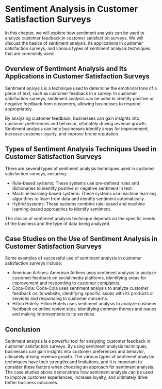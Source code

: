 Sentiment Analysis in Customer Satisfaction Surveys
============================================================

In this chapter, we will explore how sentiment analysis can be used to analyze customer feedback in customer satisfaction surveys. We will discuss the basics of sentiment analysis, its applications in customer satisfaction surveys, and various types of sentiment analysis techniques that are commonly used.

Overview of Sentiment Analysis and Its Applications in Customer Satisfaction Surveys
------------------------------------------------------------------------------------

Sentiment analysis is a technique used to determine the emotional tone of a piece of text, such as customer feedback in a survey. In customer satisfaction surveys, sentiment analysis can be used to identify positive or negative feedback from customers, allowing businesses to respond appropriately.

By analyzing customer feedback, businesses can gain insights into customer preferences and behavior, ultimately driving revenue growth. Sentiment analysis can help businesses identify areas for improvement, increase customer loyalty, and improve brand reputation.

Types of Sentiment Analysis Techniques Used in Customer Satisfaction Surveys
----------------------------------------------------------------------------

There are several types of sentiment analysis techniques used in customer satisfaction surveys, including:

* Rule-based systems: These systems use pre-defined rules and dictionaries to identify positive or negative sentiment in text.
* Machine learning-based systems: These systems use machine learning algorithms to learn from data and identify sentiment automatically.
* Hybrid systems: These systems combine rule-based and machine learning-based approaches to identify sentiment.

The choice of sentiment analysis technique depends on the specific needs of the business and the type of data being analyzed.

Case Studies on the Use of Sentiment Analysis in Customer Satisfaction Surveys
------------------------------------------------------------------------------

Some examples of successful use of sentiment analysis in customer satisfaction surveys include:

* American Airlines: American Airlines uses sentiment analysis to analyze customer feedback on social media platforms, identifying areas for improvement and responding to customer complaints.
* Coca-Cola: Coca-Cola uses sentiment analysis to analyze customer feedback on its website, identifying specific issues with its products or services and responding to customer concerns.
* Hilton Hotels: Hilton Hotels uses sentiment analysis to analyze customer feedback on online review sites, identifying common themes and issues and making improvements to its services.

Conclusion
----------

Sentiment analysis is a powerful tool for analyzing customer feedback in customer satisfaction surveys. By using sentiment analysis techniques, businesses can gain insights into customer preferences and behavior, ultimately driving revenue growth. The various types of sentiment analysis techniques have their strengths and limitations, and it is important to consider these factors when choosing an approach for sentiment analysis. The case studies above demonstrate how sentiment analysis can be used to improve customer experiences, increase loyalty, and ultimately drive better business outcomes.

